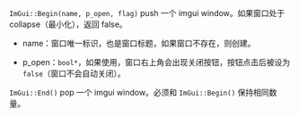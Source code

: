 `ImGui::Begin(name, p_open, flag)` push 一个 imgui window。如果窗口处于 collapse（最小化），返回 false。

- name：窗口唯一标识，也是窗口标题，如果窗口不存在，则创建。

- p_open：`bool*`，如果使用，窗口右上角会出现关闭按钮，按钮点击后被设为 `false`（窗口不会自动关闭）。

`ImGui::End()` pop 一个 imgui window。必须和 `ImGui::Begin()` 保持相同数量。
